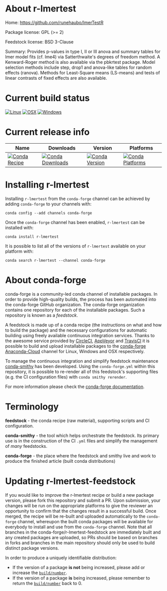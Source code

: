 About r-lmertest
================

Home: https://github.com/runehaubo/lmerTestR

Package license: GPL (>= 2)

Feedstock license: BSD 3-Clause

Summary: Provides p-values in type I, II or III anova and summary tables for lmer model fits (cf. lme4) via Satterthwaite's degrees of freedom method. A Kenward-Roger method is also available via the pbkrtest package. Model selection methods include step, drop1 and anova-like tables for random effects (ranova). Methods for Least-Square means (LS-means) and tests of linear contrasts of fixed effects are also available.



Current build status
====================

[![Linux](https://img.shields.io/circleci/project/github/conda-forge/r-lmertest-feedstock/master.svg?label=Linux)](https://circleci.com/gh/conda-forge/r-lmertest-feedstock)
[![OSX](https://img.shields.io/travis/conda-forge/r-lmertest-feedstock/master.svg?label=macOS)](https://travis-ci.org/conda-forge/r-lmertest-feedstock)
[![Windows](https://img.shields.io/appveyor/ci/conda-forge/r-lmertest-feedstock/master.svg?label=Windows)](https://ci.appveyor.com/project/conda-forge/r-lmertest-feedstock/branch/master)

Current release info
====================

| Name | Downloads | Version | Platforms |
| --- | --- | --- | --- |
| [![Conda Recipe](https://img.shields.io/badge/recipe-r--lmertest-green.svg)](https://anaconda.org/conda-forge/r-lmertest) | [![Conda Downloads](https://img.shields.io/conda/dn/conda-forge/r-lmertest.svg)](https://anaconda.org/conda-forge/r-lmertest) | [![Conda Version](https://img.shields.io/conda/vn/conda-forge/r-lmertest.svg)](https://anaconda.org/conda-forge/r-lmertest) | [![Conda Platforms](https://img.shields.io/conda/pn/conda-forge/r-lmertest.svg)](https://anaconda.org/conda-forge/r-lmertest) |

Installing r-lmertest
=====================

Installing `r-lmertest` from the `conda-forge` channel can be achieved by adding `conda-forge` to your channels with:

```
conda config --add channels conda-forge
```

Once the `conda-forge` channel has been enabled, `r-lmertest` can be installed with:

```
conda install r-lmertest
```

It is possible to list all of the versions of `r-lmertest` available on your platform with:

```
conda search r-lmertest --channel conda-forge
```


About conda-forge
=================

conda-forge is a community-led conda channel of installable packages.
In order to provide high-quality builds, the process has been automated into the
conda-forge GitHub organization. The conda-forge organization contains one repository
for each of the installable packages. Such a repository is known as a *feedstock*.

A feedstock is made up of a conda recipe (the instructions on what and how to build
the package) and the necessary configurations for automatic building using freely
available continuous integration services. Thanks to the awesome service provided by
[CircleCI](https://circleci.com/), [AppVeyor](https://www.appveyor.com/)
and [TravisCI](https://travis-ci.org/) it is possible to build and upload installable
packages to the [conda-forge](https://anaconda.org/conda-forge)
[Anaconda-Cloud](https://anaconda.org/) channel for Linux, Windows and OSX respectively.

To manage the continuous integration and simplify feedstock maintenance
[conda-smithy](https://github.com/conda-forge/conda-smithy) has been developed.
Using the ``conda-forge.yml`` within this repository, it is possible to re-render all of
this feedstock's supporting files (e.g. the CI configuration files) with ``conda smithy rerender``.

For more information please check the [conda-forge documentation](https://conda-forge.org/docs/).

Terminology
===========

**feedstock** - the conda recipe (raw material), supporting scripts and CI configuration.

**conda-smithy** - the tool which helps orchestrate the feedstock.
                   Its primary use is in the construction of the CI ``.yml`` files
                   and simplify the management of *many* feedstocks.

**conda-forge** - the place where the feedstock and smithy live and work to
                  produce the finished article (built conda distributions)


Updating r-lmertest-feedstock
=============================

If you would like to improve the r-lmertest recipe or build a new
package version, please fork this repository and submit a PR. Upon submission,
your changes will be run on the appropriate platforms to give the reviewer an
opportunity to confirm that the changes result in a successful build. Once
merged, the recipe will be re-built and uploaded automatically to the
`conda-forge` channel, whereupon the built conda packages will be available for
everybody to install and use from the `conda-forge` channel.
Note that all branches in the conda-forge/r-lmertest-feedstock are
immediately built and any created packages are uploaded, so PRs should be based
on branches in forks and branches in the main repository should only be used to
build distinct package versions.

In order to produce a uniquely identifiable distribution:
 * If the version of a package **is not** being increased, please add or increase
   the [``build/number``](https://conda.io/docs/user-guide/tasks/build-packages/define-metadata.html#build-number-and-string).
 * If the version of a package **is** being increased, please remember to return
   the [``build/number``](https://conda.io/docs/user-guide/tasks/build-packages/define-metadata.html#build-number-and-string)
   back to 0.
